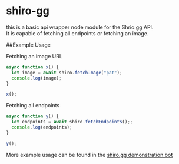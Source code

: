 # shiro-gg  
this is a basic api wrapper node module for the Shrio.gg API.  
It is capable of fetching all endpoints or fetching an image.  
   
##Example Usage
  
Fetching an image URL  
```js
async function x() {
  let image = await shiro.fetchImage("pat");
  console.log(image);
}

x();
```  
  
Fetching all endpoints  
```js
async function y() {
  let endpoints = await shiro.fetchEndpoints();;
  console.log(endpoints);
}

y();
```
More example usage can be found in the [shiro.gg demonstration bot](https://github.com/trapss/shiroDemo) 